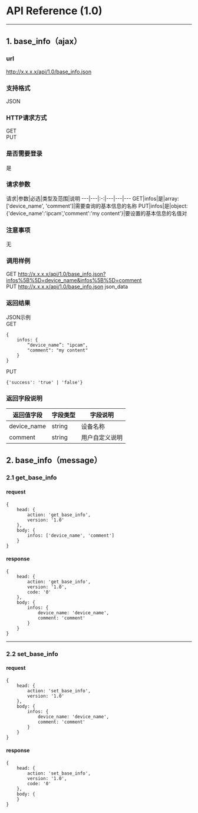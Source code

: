 # API Reference (1.0)
---

## 1. base_info（ajax）

### url
http://x.x.x.x/api/1.0/base_info.json

### 支持格式
JSON

### HTTP请求方式
GET  
PUT

### 是否需要登录
是

### 请求参数
 请求|参数|必选|类型及范围|说明
---|---|:-:|---|---|---
GET|infos|是|array: ['device_name', 'comment']|需要查询的基本信息的名称
PUT|infos|是|object: {'device_name':'ipcam','comment':'my content'}|要设置的基本信息的名值对

### 注意事项
无

### 调用样例
GET http://x.x.x.x/api/1.0/base_info.json?infos%5B%5D=device_name&infos%5B%5D=comment  
PUT http://x.x.x.x/api/1.0/base_info.json json_data

### 返回结果
JSON示例  
GET

	{
		infos: {
			“device_name”: "ipcam",
			"comment": "my content"
		}
	}
	
PUT

	{'success': 'true' | 'false'}
	
### 返回字段说明
返回值字段|字段类型|字段说明
---|---|---
device_name|string|设备名称
comment|string|用户自定义说明

## 2. base_info（message）

### 2.1 get_base_info
#### request
    {
		head: {
        	action: 'get_base_info',
            version: '1.0'
		},
        body: {
            infos: ['device_name', 'comment']
        }
    }
#### response
    {
		head: {
            action: 'get_base_info',
            version: '1.0',
		    code: '0'
		},
        body: {
		    infos: {
                device_name: 'device_name',
			    comment: 'comment'
			}
        }
    }
---
### 2.2 set_base_info
#### request
    {
		head: {
		    action: 'set_base_info',
            version: '1.0'
        },
        body: {
			infos: {
                device_name: 'device_name',
			    comment: 'comment'
			}
		}
    }
#### response
    {
		head: {
    		action: 'set_base_info',
            version: '1.0',
			code: '0'
		},
        body: {
		}
    }
